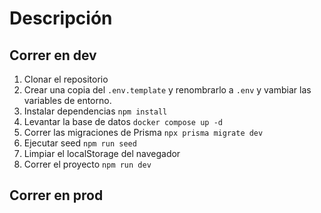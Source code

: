 # Descripción

## Correr en dev

1. Clonar el repositorio
2. Crear una copia del `.env.template` y renombrarlo a `.env` y vambiar las
   variables de entorno.
3. Instalar dependencias `npm install`
4. Levantar la base de datos `docker compose up -d`
5. Correr las migraciones de Prisma `npx prisma migrate dev`
6. Ejecutar seed `npm run seed`
7. Limpiar el localStorage del navegador
8. Correr el proyecto `npm run dev`

## Correr en prod
